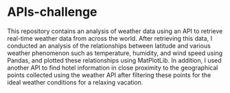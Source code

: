 # APIs-challenge

This repository contains an analysis of weather data using an API to retrieve real-time weather data from across the world. After retrieving this data, I conducted an analysis of the relationships between latitude and various weather phenomenon such as temperature, humidity, and wind speed using Pandas, and plotted these relationships using MatPlotLib. In addition, I used another API to find hotel information in close proximity to the geographical points collected using the weather API after filtering these points for the ideal weather conditions for a relaxing vacation. 
